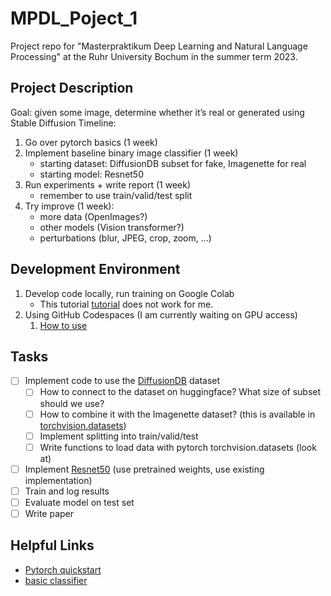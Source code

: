 # MPDL_Poject_1
Project repo for "Masterpraktikum Deep Learning and Natural Language Processing" at the Ruhr University Bochum in the summer term 2023.

## Project Description

Goal: given some image, determine whether it’s real or generated using Stable Diffusion
Timeline:
1. Go over pytorch basics (1 week)
2. Implement baseline binary image classifier (1 week)
   - starting dataset: DiffusionDB subset for fake, Imagenette for real 
   - starting model: Resnet50
3. Run experiments + write report (1 week) 
   - remember to use train/valid/test split
4. Try improve (1 week):
   - more data (OpenImages?)
   - other models (Vision transformer?)
   - perturbations (blur, JPEG, crop, zoom, ...)

## Development Environment
1. Develop code locally, run training on Google Colab
   - This tutorial [tutorial](https://felixbmuller.medium.com/connect-a-private-github-repository-with-google-colab-via-a-deploy-key-cca8ad13007) does not work for me.
2. Using GitHub Codespaces (I am currently waiting on GPU access)
   1. [How to use](https://docs.github.com/en/codespaces/developing-in-codespaces/getting-started-with-github-codespaces-for-machine-learning)

## Tasks
- [ ] Implement code to use the [DiffusionDB](https://huggingface.co/datasets/poloclub/diffusiondb) dataset
  - [ ] How to connect to the dataset on huggingface? What size of subset should we use?
  - [ ] How to combine it with the Imagenette dataset? (this is available in [torchvision.datasets](https://pytorch.org/vision/stable/datasets.html))
  - [ ] Implement splitting into train/valid/test
  - [ ] Write functions to load data with pytorch torchvision.datasets (look at)
- [ ] Implement [Resnet50](https://pytorch.org/hub/nvidia_deeplearningexamples_resnet50/) (use pretrained weights, use existing implementation)
- [ ] Train and log results
- [ ] Evaluate model on test set
- [ ] Write paper

## Helpful Links
- [Pytorch quickstart](https://pytorch.org/tutorials/beginner/basics/quickstart_tutorial.html)
- [basic classifier](https://github.com/github/codespaces-jupyter/blob/main/notebooks/image-classifier.ipynb)